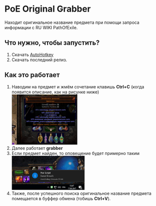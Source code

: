 ﻿# PoE Original Grabber
Находит оригинальное название предмета при помощи запроса информации с RU WIKI PathOfExile.

<h2>Что нужно, чтобы запустить?</h2>
<ol type="1">
  <li>Скачать <a href="https://autohotkey.com/">AutoHotkey</a></li>
<li>Скачать последний релиз.</li>
</ol>

<h2>Как это работает</h2>
<ol type="1">
<li>Наводим на предмет и жмём сочетание клавишь <b>Ctrl+C</b> (когда появится описание, как на рисунке ниже) </li>
<img src="https://github.com/hiop/poegrabber/blob/master/img/ctrlc.PNG" height="45%" width="45%" >
<li>Далее работает <b>grabber</b></li>
<li>Если предмет найден, то оповещение будет примерно таким</li>
<img src="https://github.com/hiop/poegrabber/blob/master/img/popup.PNG" height="50%" width="50%" >
<li>Также, после успешного поиска оригинальное название предмета помещается в буффер обмена (тобишь <b>Ctrl+V</b>).</li>
</ol>
